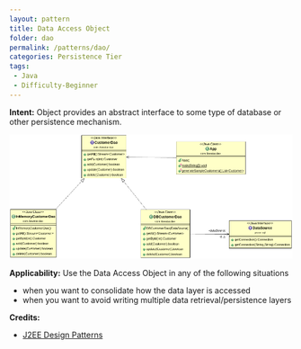 ```yaml
---
layout: pattern
title: Data Access Object
folder: dao
permalink: /patterns/dao/
categories: Persistence Tier
tags:
 - Java
 - Difficulty-Beginner
---
```


**Intent:** Object provides an abstract interface to some type of database or
other persistence mechanism.

![alt text](./etc/dao.png "Data Access Object")

**Applicability:** Use the Data Access Object in any of the following situations

* when you want to consolidate how the data layer is accessed
* when you want to avoid writing multiple data retrieval/persistence layers

**Credits:**

* [J2EE Design Patterns](http://www.amazon.com/J2EE-Design-Patterns-William-Crawford/dp/0596004273/ref=sr_1_2)
